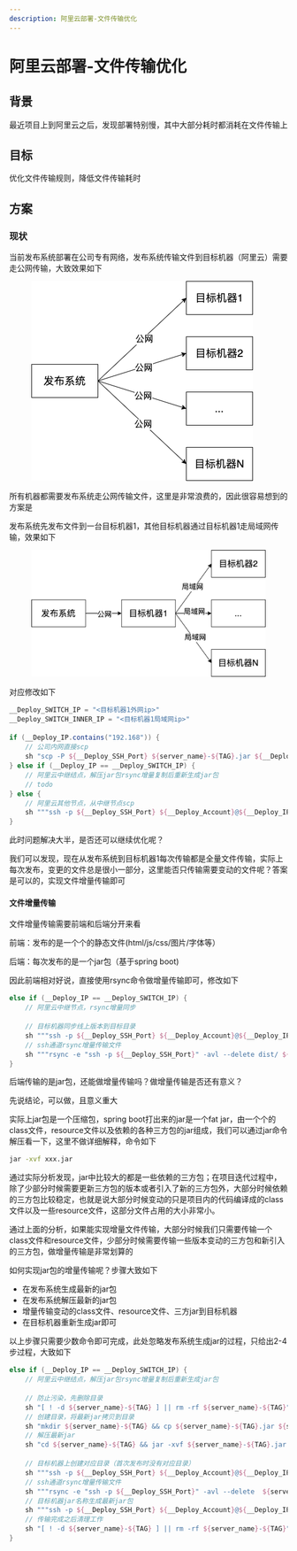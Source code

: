 ```yaml
---
description: 阿里云部署-文件传输优化
---
```


# 阿里云部署-文件传输优化

## 背景

最近项目上到阿里云之后，发现部署特别慢，其中大部分耗时都消耗在文件传输上

## 目标

优化文件传输规则，降低文件传输耗时

## 方案

### 现状

当前发布系统部署在公司专有网络，发布系统传输文件到目标机器（阿里云）需要走公网传输，大致效果如下

<figure><img src="../.gitbook/assets/deploy1.drawio (1).png" alt=""><figcaption></figcaption></figure>

所有机器都需要发布系统走公网传输文件，这里是非常浪费的，因此很容易想到的方案是

发布系统先发布文件到一台目标机器1，其他目标机器通过目标机器1走局域网传输，效果如下

<figure><img src="../.gitbook/assets/deploy2.drawio.png" alt=""><figcaption></figcaption></figure>

对应修改如下

```groovy
__Deploy_SWITCH_IP = "<目标机器1外网ip>"
__Deploy_SWITCH_INNER_IP = "<目标机器1局域网ip>"

if (__Deploy_IP.contains("192.168")) {
	// 公司内网直接scp
	sh "scp -P ${__Deploy_SSH_Port} ${server_name}-${TAG}.jar ${__Deploy_Account}@${__Deploy_IP}:${__Deploy_Dir}"
} else if (__Deploy_IP == __Deploy_SWITCH_IP) {
	// 阿里云中继结点，解压jar包rsync增量复制后重新生成jar包
	// todo
} else {
	// 阿里云其他节点，从中继节点scp
	sh """ssh -p ${__Deploy_SSH_Port} ${__Deploy_Account}@${__Deploy_IP} "scp -P ${__Deploy_SSH_Port} root@${__Deploy_SWITCH_INNER_IP}:${__Deploy_Dir}/${server_name}-${TAG}.jar ${__Deploy_Dir}" """
}							   
```

此时问题解决大半，是否还可以继续优化呢？

我们可以发现，现在从发布系统到目标机器1每次传输都是全量文件传输，实际上每次发布，变更的文件总是很小一部分，这里能否只传输需要变动的文件呢？答案是可以的，实现文件增量传输即可

#### 文件增量传输

文件增量传输需要前端和后端分开来看

前端：发布的是一个个的静态文件(html/js/css/图片/字体等）

后端：每次发布的是一个jar包（基于spring boot)

因此前端相对好说，直接使用rsync命令做增量传输即可，修改如下

```groovy
else if (__Deploy_IP == __Deploy_SWITCH_IP) {
	// 阿里云中继节点，rsync增量同步
	
	// 目标机器同步线上版本到目标目录
	sh """ssh -p ${__Deploy_SSH_Port} ${__Deploy_Account}@${__Deploy_IP} "[ ! -d ${__Deploy_Dir} ] || cp -r ${__Deploy_Dir}/* ${__Deploy_Version}" """
	// ssh通道rsync增量传输文件
	sh """rsync -e "ssh -p ${__Deploy_SSH_Port}" -avl --delete dist/ ${__Deploy_Account}@${__Deploy_IP}:${__Deploy_Version}"""
}
```

后端传输的是jar包，还能做增量传输吗？做增量传输是否还有意义？

先说结论，可以做，且意义重大

实际上jar包是一个压缩包，spring boot打出来的jar是一个fat jar，由一个个的class文件，resource文件以及依赖的各种三方包的jar组成，我们可以通过jar命令解压看一下，这里不做详细解释，命令如下

```bash
jar -xvf xxx.jar
```

通过实际分析发现，jar中比较大的都是一些依赖的三方包；在项目迭代过程中，除了少部分时候需要更新三方包的版本或者引入了新的三方包外，大部分时候依赖的三方包比较稳定，也就是说大部分时候变动的只是项目内的代码编译成的class文件以及一些resource文件，这部分文件占用的大小非常小。

通过上面的分析，如果能实现增量文件传输，大部分时候我们只需要传输一个class文件和resource文件，少部分时候需要传输一些版本变动的三方包和新引入的三方包，做增量传输是非常划算的

如何实现jar包的增量传输呢？步骤大致如下

* 在发布系统生成最新的jar包
* 在发布系统解压最新的jar包
* 增量传输变动的class文件、resource文件、三方jar到目标机器
* 在目标机器重新生成jar即可

以上步骤只需要少数命令即可完成，此处忽略发布系统生成jar的过程，只给出2-4步过程，大致如下

```groovy
else if (__Deploy_IP == __Deploy_SWITCH_IP) {
	// 阿里云中继结点，解压jar包rsync增量复制后重新生成jar包
	
	// 防止污染，先删除目录
	sh "[ ! -d ${server_name}-${TAG} ] || rm -rf ${server_name}-${TAG}" 
	// 创建目录，将最新jar拷贝到目录
	sh "mkdir ${server_name}-${TAG} && cp ${server_name}-${TAG}.jar ${server_name}-${TAG}/"
	// 解压最新jar
	sh "cd ${server_name}-${TAG} && jar -xvf ${server_name}-${TAG}.jar && rm -rf ${server_name}-${TAG}.jar && cd .."
	
	// 目标机器上创建对应目录（首次发布时没有对应目录）
	sh """ssh -p ${__Deploy_SSH_Port} ${__Deploy_Account}@${__Deploy_IP} "[ -d ${__Deploy_Dir}/${server_name} ] || mkdir -p ${__Deploy_Dir}/${server_name}" """
	// ssh通道rsync增量传输文件
	sh """rsync -e "ssh -p ${__Deploy_SSH_Port}" -avl --delete  ${server_name}-${TAG}/  ${__Deploy_Account}@${__Deploy_IP}:${__Deploy_Dir}/${server_name}"""
	// 目标机器jar名称生成最新jar包
	sh """ssh -p ${__Deploy_SSH_Port} ${__Deploy_Account}@${__Deploy_IP} "cd ${__Deploy_Dir}/${server_name} && jar cvfm0 ../${server_name}-${TAG}.jar META-INF/MANIFEST.MF ./" """
	// 传输完成之后清理工作
	sh "[ ! -d ${server_name}-${TAG} ] || rm -rf ${server_name}-${TAG}"
}

```
